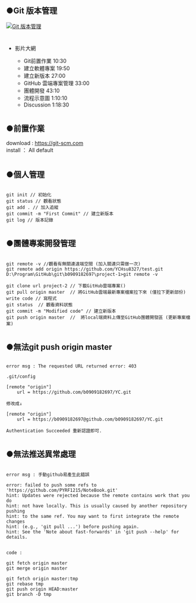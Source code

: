 # <h2>●Git 版本管理</h2>
[![Git 版本管理](https://github.com/PYRF1215/NoteBook/tree/master/Git)](https://www.youtube.com/watch?v=NugoF40e6Dk)    



# 
<ul>
  <li>
  <p>影片大網</p>
  <ul>
  <li>Git前置作業 10:30</li>
  <li>建立軟體專案 19:50 </li>
  <li>建立新版本 27:00 </li>
  <li>GitHub 雲端專案管理 33:00 </li> 
  <li>團體開發 43:10</li> 
  <li>流程示意圖 1:10:10</li> 
  <li>Discussion 1:18:30</li>   
  </ul>
  </li>
</ul>

# <h2>●前置作業</h2>
download : https://git-scm.com  
install ： All default

# <h2>●個人管理</h2>
<pre><code>
git init // 初始化
git status // 觀看狀態
git add . // 加入追縱
git commit -m "First Commit" // 建立新版本
git log // 版本記錄
</code></pre>

  
# <h2>●團體專案開發管理</h2>  
<pre><code>
git remote -v //觀看有無關連遠端空間 (加入關連只需做一次)  
git remote add origin https://github.com/YCHsu8327/test.git  
D:\Program\GitHub\git\b0909182697\project-1>git remote -v  

git clone url project-2 // 下載GitHub雲端專案()
git pull origin master  // 將GitHub雲端最新專案檔案拉下來 (僅拉下更新部份)
write code // 寫程式
git status  // 觀看資料狀態
git commit -m "Modified code" // 建立新版本 
git push origin master  //  將local端資料上傳至GitHub團體開發區 (更新專案檔案)
</code></pre>


# <h2>●無法git push origin master</h2>
<pre><code>
error msg : The requested URL returned error: 403

.git/config

[remote "origin"]
	url = https://github.com/b0909182697/YC.git  

修改成↓

[remote "origin"]
	url = https://b0909182697@github.com/b0909182697/YC.git

Authentication Succeeded 重新認證即可.
</code></pre>



# <h2>●無法推送異常處理</h2>
<pre><code>
error msg : 手動github易產生此錯誤

error: failed to push some refs to 'https://github.com/PYRF1215/NoteBook.git'
hint: Updates were rejected because the remote contains work that you do
hint: not have locally. This is usually caused by another repository pushing
hint: to the same ref. You may want to first integrate the remote changes
hint: (e.g., 'git pull ...') before pushing again.
hint: See the 'Note about fast-forwards' in 'git push --help' for details.


code :

git fetch origin master
git merge origin master

git fetch origin master:tmp
git rebase tmp
git push origin HEAD:master
git branch -D tmp
</code></pre>



